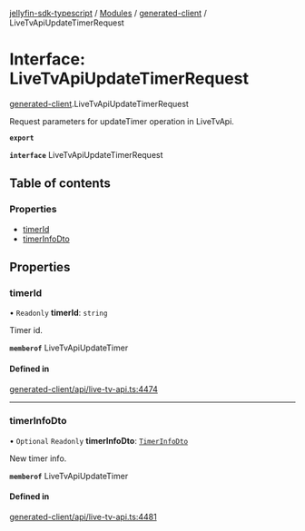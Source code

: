 [jellyfin-sdk-typescript](../README.md) / [Modules](../modules.md) / [generated-client](../modules/generated_client.md) / LiveTvApiUpdateTimerRequest

# Interface: LiveTvApiUpdateTimerRequest

[generated-client](../modules/generated_client.md).LiveTvApiUpdateTimerRequest

Request parameters for updateTimer operation in LiveTvApi.

**`export`**

**`interface`** LiveTvApiUpdateTimerRequest

## Table of contents

### Properties

- [timerId](generated_client.LiveTvApiUpdateTimerRequest.md#timerid)
- [timerInfoDto](generated_client.LiveTvApiUpdateTimerRequest.md#timerinfodto)

## Properties

### timerId

• `Readonly` **timerId**: `string`

Timer id.

**`memberof`** LiveTvApiUpdateTimer

#### Defined in

[generated-client/api/live-tv-api.ts:4474](https://github.com/thornbill/jellyfin-sdk-typescript/blob/644c849/src/generated-client/api/live-tv-api.ts#L4474)

___

### timerInfoDto

• `Optional` `Readonly` **timerInfoDto**: [`TimerInfoDto`](generated_client.TimerInfoDto.md)

New timer info.

**`memberof`** LiveTvApiUpdateTimer

#### Defined in

[generated-client/api/live-tv-api.ts:4481](https://github.com/thornbill/jellyfin-sdk-typescript/blob/644c849/src/generated-client/api/live-tv-api.ts#L4481)
